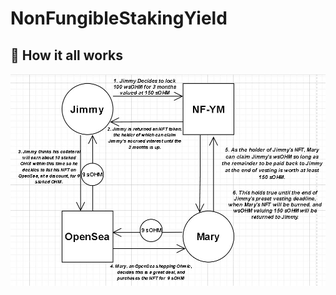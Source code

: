 # NonFungibleStakingYield

## 🤨 How it all works

![High Level Contract Interactions](./docs/Diagram.jpg)

